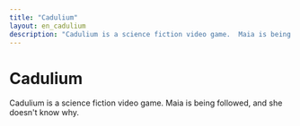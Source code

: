 ```yaml
---
title: "Cadulium"
layout: en_cadulium
description: "Cadulium is a science fiction video game.  Maia is being followed, and she doesn't know why."
---
```

# Cadulium

Cadulium is a science fiction video game. Maia is being followed, and she doesn't know why.